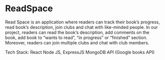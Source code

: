 # ReadSpace
Read Space is an application where readers can track their book’s progress, read book’s description, join clubs and chat with like-minded people. In our project, readers can read the book’s description, add comments on the book, add book to “wants to read”, “in progress” or “finished” section. Moreover, readers can join multiple clubs and chat with club members.

Tech Stack: 
React
Node JS, ExpressJS
MongoDB
API (Google books API)
